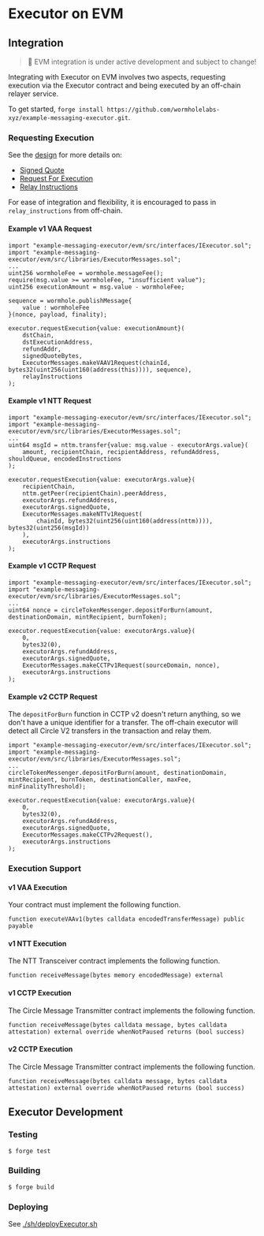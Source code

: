 # Executor on EVM

## Integration

> 🚧 EVM integration is under active development and subject to change!

Integrating with Executor on EVM involves two aspects, requesting execution via the Executor contract and being executed by an off-chain relayer service.

To get started, `forge install https://github.com/wormholelabs-xyz/example-messaging-executor.git`.

### Requesting Execution

See the [design](../README.md) for more details on:

- [Signed Quote](../README.md#off-chain-quote)
- [Request For Execution](../README.md#request-for-execution)
- [Relay Instructions](../README.md#relay-instructions)

For ease of integration and flexibility, it is encouraged to pass in `relay_instructions` from off-chain.

#### Example v1 VAA Request

<!-- cspell:disable -->

```solidity
import "example-messaging-executor/evm/src/interfaces/IExecutor.sol";
import "example-messaging-executor/evm/src/libraries/ExecutorMessages.sol";
...
uint256 wormholeFee = wormhole.messageFee();
require(msg.value >= wormholeFee, "insufficient value");
uint256 executionAmount = msg.value - wormholeFee;

sequence = wormhole.publishMessage{
    value : wormholeFee
}(nonce, payload, finality);

executor.requestExecution{value: executionAmount}(
    dstChain,
    dstExecutionAddress,
    refundAddr,
    signedQuoteBytes,
    ExecutorMessages.makeVAAV1Request(chainId, bytes32(uint256(uint160(address(this)))), sequence),
    relayInstructions
);
```

<!-- cspell:enable -->

#### Example v1 NTT Request

<!-- cspell:disable -->

```solidity
import "example-messaging-executor/evm/src/interfaces/IExecutor.sol";
import "example-messaging-executor/evm/src/libraries/ExecutorMessages.sol";
...
uint64 msgId = nttm.transfer{value: msg.value - executorArgs.value}(
    amount, recipientChain, recipientAddress, refundAddress, shouldQueue, encodedInstructions
);

executor.requestExecution{value: executorArgs.value}(
    recipientChain,
    nttm.getPeer(recipientChain).peerAddress,
    executorArgs.refundAddress,
    executorArgs.signedQuote,
    ExecutorMessages.makeNTTv1Request(
        chainId, bytes32(uint256(uint160(address(nttm)))), bytes32(uint256(msgId))
    ),
    executorArgs.instructions
);
```

<!-- cspell:enable -->

#### Example v1 CCTP Request

<!-- cspell:disable -->

```solidity
import "example-messaging-executor/evm/src/interfaces/IExecutor.sol";
import "example-messaging-executor/evm/src/libraries/ExecutorMessages.sol";
...
uint64 nonce = circleTokenMessenger.depositForBurn(amount, destinationDomain, mintRecipient, burnToken);

executor.requestExecution{value: executorArgs.value}(
    0,
    bytes32(0),
    executorArgs.refundAddress,
    executorArgs.signedQuote,
    ExecutorMessages.makeCCTPv1Request(sourceDomain, nonce),
    executorArgs.instructions
);
```

<!-- cspell:enable -->

#### Example v2 CCTP Request

The `depositForBurn` function in CCTP v2 doesn't return anything, so we don't have a unique identifier for a transfer.
The off-chain executor will detect all Circle V2 transfers in the transaction and relay them.

<!-- cspell:disable -->

```solidity
import "example-messaging-executor/evm/src/interfaces/IExecutor.sol";
import "example-messaging-executor/evm/src/libraries/ExecutorMessages.sol";
...
circleTokenMessenger.depositForBurn(amount, destinationDomain, mintRecipient, burnToken, destinationCaller, maxFee, minFinalityThreshold);

executor.requestExecution{value: executorArgs.value}(
    0,
    bytes32(0),
    executorArgs.refundAddress,
    executorArgs.signedQuote,
    ExecutorMessages.makeCCTPv2Request(),
    executorArgs.instructions
);
```

<!-- cspell:enable -->

### Execution Support

#### v1 VAA Execution

Your contract must implement the following function.

```solidity
function executeVAAv1(bytes calldata encodedTransferMessage) public payable
```

#### v1 NTT Execution

The NTT Transceiver contract implements the following function.

```solidity
function receiveMessage(bytes memory encodedMessage) external
```

#### v1 CCTP Execution

The Circle Message Transmitter contract implements the following function.

```solidity
function receiveMessage(bytes calldata message, bytes calldata attestation) external override whenNotPaused returns (bool success)
```

#### v2 CCTP Execution

The Circle Message Transmitter contract implements the following function.

```solidity
function receiveMessage(bytes calldata message, bytes calldata attestation) external override whenNotPaused returns (bool success)
```

## Executor Development

### Testing

```shell
$ forge test
```

### Building

```shell
$ forge build
```

### Deploying

See [./sh/deployExecutor.sh](./sh/deployExecutor.sh)
